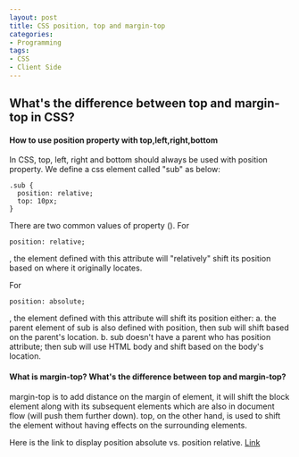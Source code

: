 ```yaml
---
layout: post
title: CSS position, top and margin-top
categories:
- Programming
tags:
- CSS
- Client Side
---
```


## What's the difference between top and margin-top in CSS?

#### How to use position property with top,left,right,bottom

In CSS, top, left, right and bottom should always be used with position property. We define a css element called "sub" as below:

```
.sub {
  position: relative;
  top: 10px;
}
```

There are two common values of property ().
For 
```
position: relative;
```
, the element defined with this attribute will "relatively" shift its position based on where it originally locates. 

For 
```
position: absolute;
```
, the element defined with this attribute will shift its position either:
a. the parent element of sub is also defined with position, then sub will shift based on the parent's location. 
b. sub doesn't have a parent who has position attribute; then sub will use HTML body and shift based on the body's location. 

#### What is margin-top? What's the difference between top and margin-top?

margin-top is to add distance on the margin of element, it will shift the block element along with its subsequent elements which are also in document flow (will push them further down). top, on the other hand, is used to shift the element without having effects on the surrounding elements. 

Here is the link to display position absolute vs. position relative.
[Link](http://jsfiddle.net/v1Lfc5hg/)
